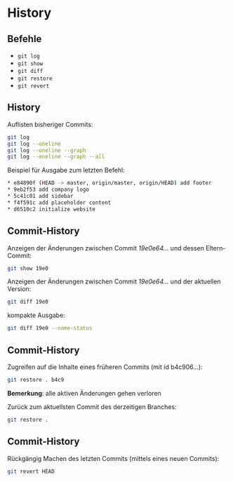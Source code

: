 # History

## Befehle

- `git log`
- `git show`
- `git diff`
- `git restore`
- `git revert`

## History

Auflisten bisheriger Commits:

```bash
git log
git log --oneline
git log --oneline --graph
git log --oneline --graph --all
```

Beispiel für Ausgabe zum letzten Befehl:

```bash
* e84890f (HEAD -> master, origin/master, origin/HEAD) add footer
* 9eb2f53 add company logo
* 5c41c01 add sidebar
* f4f591c add placeholder content
* d6510c2 initialize website
```

## Commit-History

Anzeigen der Änderungen zwischen Commit _19e0e64..._ und dessen Eltern-Commit:

```bash
git show 19e0
```

Anzeigen der Änderungen zwischen Commit _19e0e64..._ und der aktuellen Version:

```bash
git diff 19e0
```

kompakte Ausgabe:

```bash
git diff 19e0 --name-status
```

## Commit-History

Zugreifen auf die Inhalte eines früheren Commits (mit id b4c906...):

```bash
git restore . b4c9
```

**Bemerkung**: alle aktiven Änderungen gehen verloren

Zurück zum aktuellsten Commit des derzeitigen Branches:

```bash
git restore .
```

## Commit-History

Rückgängig Machen des letzten Commits (mittels eines neuen Commits):

```bash
git revert HEAD
```
